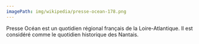 ```yaml
---
imagePath: img/wikipedia/presse-ocean-178.png
---
```


Presse Océan est un quotidien régional français de la Loire-Atlantique.
Il est considéré comme le quotidien historique des Nantais.
